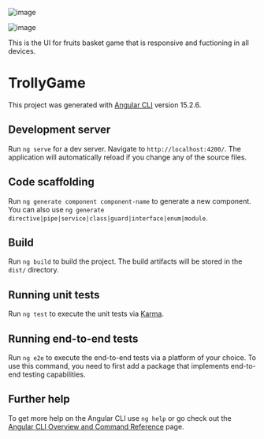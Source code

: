 ![image](https://github.com/darby8/Fruits-basket-game/assets/77261607/14057a03-045a-48bd-8610-de6f3dd7c749)

![image](https://github.com/darby8/Fruits-basket-game/assets/77261607/bac4c832-7d89-4121-9346-e9904ee0a165)


This is the UI for fruits basket game that is responsive and fuctioning in all devices.



# TrollyGame

This project was generated with [Angular CLI](https://github.com/angular/angular-cli) version 15.2.6.

## Development server

Run `ng serve` for a dev server. Navigate to `http://localhost:4200/`. The application will automatically reload if you change any of the source files.

## Code scaffolding

Run `ng generate component component-name` to generate a new component. You can also use `ng generate directive|pipe|service|class|guard|interface|enum|module`.

## Build

Run `ng build` to build the project. The build artifacts will be stored in the `dist/` directory.

## Running unit tests

Run `ng test` to execute the unit tests via [Karma](https://karma-runner.github.io).

## Running end-to-end tests

Run `ng e2e` to execute the end-to-end tests via a platform of your choice. To use this command, you need to first add a package that implements end-to-end testing capabilities.

## Further help

To get more help on the Angular CLI use `ng help` or go check out the [Angular CLI Overview and Command Reference](https://angular.io/cli) page.
